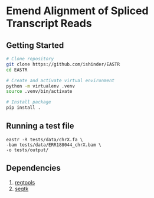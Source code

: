 # Emend Alignment of Spliced Transcript Reads

## Getting Started

```bash
# Clone repository
git clone https://github.com/ishinder/EASTR
cd EASTR

# Create and activate virtual environment
python -m virtualenv .venv
source .venv/bin/activate

# Install package
pip install .
```

## Running a test file

```
eastr -R tests/data/chrX.fa \
-bam tests/data/ERR188044_chrX.bam \
-o tests/output/
```

## Dependencies

1. [regtools](https://regtools.readthedocs.io/en/latest/)
2. [seqtk](https://github.com/lh3/seqtk)

